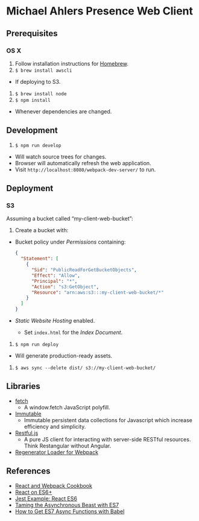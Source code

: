# Michael Ahlers Presence Web Client

## Prerequisites

### OS X

1. Follow installation instructions for [Homebrew](http://brew.sh/).
1. `$ brew install awscli`
  - If deploying to S3.
1. `$ brew install node`
1. `$ npm install`
  - Whenever dependencies are changed.

## Development

1. `$ npm run develop`
  - Will watch source trees for changes.
  - Browser will automatically refresh the web application.
  - Visit `http://localhost:8080/webpack-dev-server/` to run.
  
## Deployment

### S3

Assuming a bucket called “my-client-web-bucket”:

1. Create a bucket with:
  - Bucket policy under _Permissions_ containing:

    ```json
    {
      "Statement": [
        {
          "Sid": "PublicReadForGetBucketObjects",
          "Effect": "Allow",
          "Principal": "*",
          "Action": "s3:GetObject",
          "Resource": "arn:aws:s3:::my-client-web-bucket/*"
        }
      ]
    }
    ```
  - _Static Website Hosting_ enabled.
    - Set `index.html` for the _Index Document_.
1. `$ npm run deploy`
  - Will generate production-ready assets.
1. `$ aws sync --delete dist/ s3://my-client-web-bucket/`
    
## Libraries

- [fetch](https://github.com/github/fetch)
  - A window.fetch JavaScript polyfill.
- [Immutable](https://facebook.github.io/immutable-js/)
  - Immutable persistent data collections for Javascript which increase efficiency and simplicity.
- [Restful.js](https://github.com/marmelab/restful.js)
  - A pure JS client for interacting with server-side RESTful resources. Think Restangular without Angular.
- [Regenerator Loader for Webpack](https://github.com/pjeby/regenerator-loader)

## References

- [React and Webpack Cookbook](http://christianalfoni.github.io/react-webpack-cookbook/)
- [React on ES6+](http://babeljs.io/blog/2015/06/07/react-on-es6-plus/)
- [Jest Example: React ES6](https://github.com/facebook/jest/tree/master/examples/react-es6)
- [Taming the Asynchronous Beast with ES7](http://pouchdb.com/2015/03/05/taming-the-async-beast-with-es7.html)
- [How to Get ES7 Async Functions with Babel](http://jbernier.com/how-to-get-es7-async-functions-with-babel)
